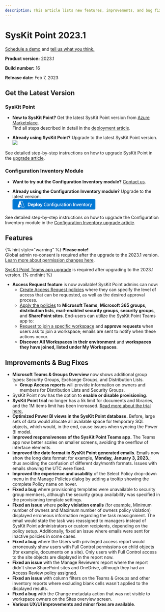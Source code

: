 ```yaml
---
description: This article lists new features, improvements, and bug fixes in SysKit Point version 2023.1.
--- 
```


# SysKit Point 2023.1

[Schedule a demo](https://www.syskit.com/products/point/request-a-demo/) and [tell us what you think.](https://www.syskit.com/company/contact-us/)

**Product version:** 2023.1

**Build number:** 16

**Release date:** Feb 7, 2023

## Get the Latest Version

### SysKit Point

* **New to SysKit Point?** Get the latest SysKit Point version from [Azure Marketplace](https://azuremarketplace.microsoft.com/en-us/marketplace/apps/syskitltd.syskit_point).<br/>
    Find all steps described in detail in the [deployment article](../installation/deploy-syskit-point.md).
    
* **Already using SysKit Point?** Upgrade to the latest SysKit Point version. <br/>
[![](https://aka.ms/deploytoazurebutton)](https://portal.azure.com/#create/Microsoft.Template/uri/https%3A%2F%2Fsyskitassetsstorage.blob.core.windows.net%2Fpoint%2FUpdateFilesARM%2FPointUpdateTemplate.json)

See detailed step-by-step instructions on how to upgrade SysKit Point in the [upgrade article](../installation/upgrade-syskit-point.md).

### Configuration Inventory Module
* **Want to try out the Configuration Inventory module?** [Contact us](https://www.syskit.com/contact-us/).

* **Already using the Configuration Inventory module?** Upgrade to the latest version. <br/>
[![](../.gitbook/assets/deployconfigurationinventory.png)](https://portal.azure.com/#create/Microsoft.Template/uri/https%3A%2F%2Fsyskitdownloadsstorage.blob.core.windows.net%2Fpoint%2Fdeployment-packages%2FCimVersionUpdateTemplate.json)

See detailed step-by-step instructions on how to upgrade the Configuration Inventory module in the [Configuration Inventory upgrade article](../configuration-inventory/configuration-inventory-upgrade.md).


## Features

{% hint style="warning" %}
**Please note!**  
Global admin re-consent is required after the upgrade to the 2023.1 version. [Learn more about permission changes here](../requirements/permission-requirements-change-log.md#syskit-point-20231).

[SysKit Point Teams app upgrade](../governance-and-automation/syskit-point-teams-app.md#upgrade-syskit-point-teams-app) is required after upgrading to the 2023.1 version. 
{% endhint %}

* **Access Request feature** is now available! SysKit Point admins can now:
  * [Create Access Request policies](../governance-and-automation/access-requests/create-access-request.md) where they can specify the level of access that can be requested, as well as the desired approval process.
  * [Apply the policies](../governance-and-automation/access-requests/apply-access-request.md) to **Microsoft Teams**, **Microsoft 365 groups**, **distribution lists**, **mail-enabled security groups**, **security groups**, and **SharePoint sites**.
End-users can utilize the SysKit Point Teams app to:
  * [Request to join a specific workspace](../point-collaborators/request-workspace-access.md) and **approve requests** when users ask to join a workspace; emails are sent to notify when these actions occur. 
  * **Discover All Workspaces in their environment** and **workspaces they have joined, listed under My Workspaces**. 

## Improvements & Bug Fixes

* **Microsoft Teams & Groups Overview** now shows additional group types: Security Groups, Exchange Groups, and Distribution Lists. 
  * **Group Access reports** will provide information on owners and members for Distribution Lists and Security Groups.
* SysKit Point now has the option to **enable or disable provisioning**.
* **SysKit Point trial** no longer has a 5k limit for documents and libraries, and the 1M items limit has been increased. [Read more about the trial here.](../activation/trial.md)
* **Optimized Power BI views in the SysKit Point database.** Before, large sets of data would allocate all available space for temporary SQL objects, which would, in the end, cause issues when syncing the Power BI model. 
* **Improved responsiveness of the SysKit Point Teams app.** The Teams app now better scales on smaller screens, avoiding the overflow of interface elements. 
* **Improved the date format in SysKit Point generated emails**. Emails now show the long date format; for example, **Monday, January 3, 2023.**; thus avoiding the confusion of different day/month formats. Issues with emails showing the UTC were fixed. 
* **Improved the experience and usability** of the Select Policy drop-down menu in the Manage Policies dialog by adding a tooltip showing the complete Policy name on hover.
* **Fixed a bug** where provisioning templates were unavailable to security group members, although the security group availability was specified in the provisioning template settings.
* **Fixed an issue** where **policy violation emails** (for example, Minimum number of owners and Maximum number of owners policy violation) displayed erroneous information regarding the task reassignment. The email would state the task was reassigned to managers instead of SysKit Point administrators or custom recipients, depending on the policy setup. Additionally, fixed an issue where emails were sent for inactive policies in some cases.
* **Fixed a bug** where the Users with privileged access report would erroneously show users with Full Control permissions on child objects (for example, documents on a site). Only users with Full Control access to the site objects are displayed in the report now.
* **Fixed an issue** with the Manage Reviewers report where the report didn't show SharePoint sites and OneDrive, although they had an Access Review policy assigned.
* **Fixed an issue** with column filters on the Teams & Groups and other inventory reports where excluding blank cells wasn't applied to the displayed results.
* **Fixed a bug** with the Change metadata action that was not visible to workspace owners on the Sites overview screen.
* **Various UX/UI improvements and minor fixes are available**. 





